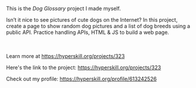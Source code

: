 This is the *Dog Glossary* project I made myself.


<p>Isn’t it nice to see pictures of cute dogs on the Internet? In this project, create a page to show random dog pictures and a list of dog breeds using a public API. Practice handling APIs, HTML &amp; JS to build a web page.</p><br/><br/>Learn more at <a href="https://hyperskill.org/projects/323?utm_source=ide&utm_medium=ide&utm_campaign=ide&utm_content=project-card">https://hyperskill.org/projects/323</a>

Here's the link to the project: https://hyperskill.org/projects/323

Check out my profile: https://hyperskill.org/profile/613242526